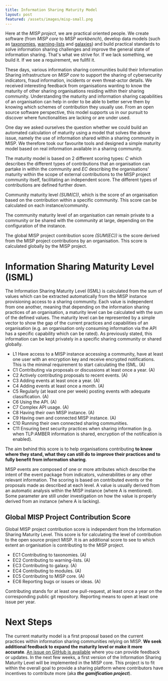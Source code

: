 ```yaml
---
title: Information Sharing Maturity Model
layout: post
featured: /assets/images/misp-small.png
---
```


Here at the *MISP project*, we are practical oriented people. We create software (from *MISP core* to *MISP workbench*), develop data models (such as [taxonomies](https://github.com/MISP/misp-taxonomies), [warning-lists](https://github.com/MISP/misp-warninglists) and [galaxies](https://github.com/MISP/misp-galaxy)) and build practical standards to solve information sharing challenges and improve the general state of information sharing. That's what we strive for. If we lack something, we build it. If we see a requirement, we fullfil it.

These days, various information sharing communities build their Information Sharing infrastructure on *MISP core* to support the sharing of cybersecurity indicators, fraud information, incidents or even threat-actor details. We received interesting feedback from organisations wanting to know the maturity of other sharing organisations residing within their sharing community. Understanding the maturity and information sharing capabilities of an organisation can help in order to be able to better serve them by knowing which schemes of contribution they usually use. From an open source software perspective, this model supports us in our pursuit to discover where functionalities are lacking or are under used.

One day we asked ourselves the question whether we could build an automated calculation of maturity using a model that solves the above issue, namely the use of information shared within a sharing community in MISP. We therefore took our favourite tools and designed a simple maturity model based on real information available in a sharing community.

The maturity model is based on 2 different scoring types: *C* which describes the different types of contributions that an organisation can partake in within the community and *EC* describing the organisations' maturity within the scope of external contributions to the MISP project community itself, facilitating an independent score. The different types of contributions are defined further down.

Community maturity level *(SUM(C))*, which is the score of an organisation based on the contribution within a specific community. This score can be calculated on each instance/community.

The community maturity level of an organisation can remain private to a community or be shared with the community at large, depending on the configuration of the instance.

The global MISP project contribution score *(SUM(EC))* is the score derived from the MISP project contributions by an organisation. This score is calculated globally by the MISP project.

# Information Sharing Maturity Level (ISML)

The Information Sharing Maturity Level (ISML) is calculated from the sum of values which can be extracted automatically from the MISP instance provisioning access to a sharing community. Each value is independent from one another, meaning that depending on the information sharing practices of an organisation, a maturity level can be calculated with the sum of the defined values. The maturity level can be represented by a simple vector to show the gap of the current practices and capabilities of an organisation (e.g. an organisation only consuming information via the API has a specific capability which can be rated). As previously stated, this information can be kept privately in a specific sharing community or shared globally.

- L1 Have access to a MISP instance accessing a community, have at least one user with an encryption key and receive encrypted notifications. This is the minimal requirement to start calculating the ISML. (A)
- C1 Contributing via proposals or discussions at least once a year. (A)
- C2 Actively contributing proposals to recent events. (A)
- C3 Adding events at least once a year. (A)
- C4 Adding events at least once a month. (A)
- C5 Regularly (at least one per week) posting events with adequate classification. (A)
- C6 Using the API. (A)
- C7 Complex API usage. (A)
- C8 Having their own MISP instance. (A)
- C9 Having own and connected MISP instance. (A)
- C10 Running their own connected sharing communities.
- C11 Ensuring best security practices when sharing information (e.g. when TLP:AMBER information is shared, encryption of the notification is enabled).

The aim behind this score is to help organisations contributing **to know where they stand, what they can still do to improve their practices and to fully benefit from information sharing**.

MISP events are composed of one or more attributes which describe the intent of the event package from indicators, vulnerabilities or any other relevant information. The scoring is based on contributed events or the proposals made as described at each level. A value is usually derived from an automatic analysis within the MISP instance (where A is mentioned). Some parameter are still under investigation on how the value is properly derived from an instance (where A is lacking).

## Global MISP Project Contribution Score

Global MISP project contribution score is independent from the Information Sharing Maturity Level. This score is for calculating the level of contribution to the open source project MISP. It is an additional score to see to which extent an organisation is contributing to the MISP project.

- EC1 Contributing to taxonomies. (A)
- EC2 Contributing to warning-lists. (A)
- EC3 Contributing to galaxy. (A)
- EC4 Contributing to modules. (A)
- EC5 Contributing to MISP core. (A)
- EC6 Reporting bugs or issues or ideas. (A)

Contributing stands for at least one pull-request, at least once a year on the corresponding public git repository. Reporting means to open at least one issue per year.

# Next Steps

The current maturity model is a first proposal based on the current practices within information sharing communities relying on MISP. **We seek additional feedback to expand the maturity level or make it more accurate**. [An issue on GitHub is available](https://github.com/MISP/MISP/issues/1848) where you can provide feedback or updates. In the next few weeks, a first version of the Information Sharing Maturity Level will be implemented in the MISP core. This project is to fit within the overall goal to provide a sharing platform where contributors have incentives to contribute more (aka ***the gamification project***).
